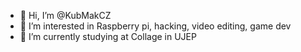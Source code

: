 - 👋 Hi, I’m @KubMakCZ
- 👀 I’m interested in Raspberry pi, hacking, video editing, game dev
- 🌱 I’m currently studying at Collage in UJEP
<!---
KubMakCZ/KubMakCZ is a ✨ special ✨ repository because its `README.md` (this file) appears on your GitHub profile.
You can click the Preview link to take a look at your changes.
--->
